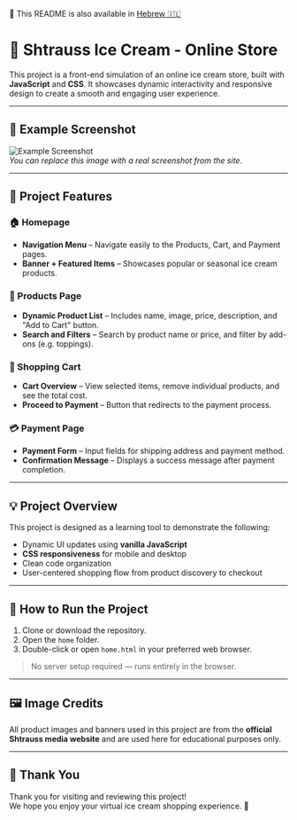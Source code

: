 📄 This README is also available in [Hebrew 🇮🇱](README.he.md)

# 🍦 Shtrauss Ice Cream - Online Store

This project is a front-end simulation of an online ice cream store, built with **JavaScript** and **CSS**. It showcases dynamic interactivity and responsive design to create a smooth and engaging user experience.

---

## 📸 Example Screenshot

![Example Screenshot](images/example.png)  
*You can replace this image with a real screenshot from the site.*

---

## 🚀 Project Features

### 🏠 Homepage
- **Navigation Menu** – Navigate easily to the Products, Cart, and Payment pages.
- **Banner + Featured Items** – Showcases popular or seasonal ice cream products.

### 🍧 Products Page
- **Dynamic Product List** – Includes name, image, price, description, and "Add to Cart" button.
- **Search and Filters** – Search by product name or price, and filter by add-ons (e.g. toppings).

### 🛒 Shopping Cart
- **Cart Overview** – View selected items, remove individual products, and see the total cost.
- **Proceed to Payment** – Button that redirects to the payment process.

### 💳 Payment Page
- **Payment Form** – Input fields for shipping address and payment method.
- **Confirmation Message** – Displays a success message after payment completion.

---

## 💡 Project Overview

This project is designed as a learning tool to demonstrate the following:

- Dynamic UI updates using **vanilla JavaScript**
- **CSS responsiveness** for mobile and desktop
- Clean code organization
- User-centered shopping flow from product discovery to checkout

---

## 🔧 How to Run the Project

1. Clone or download the repository.
2. Open the `home` folder.
3. Double-click or open `home.html` in your preferred web browser.

> No server setup required — runs entirely in the browser.

---

## 🖼 Image Credits

All product images and banners used in this project are from the **official Shtrauss media website** and are used here for educational purposes only.

---

## 🙏 Thank You

Thank you for visiting and reviewing this project!  
We hope you enjoy your virtual ice cream shopping experience. 🍨

